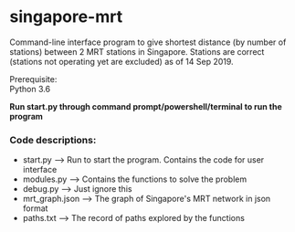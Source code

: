 # singapore-mrt

<p>Command-line interface program to give shortest distance (by number of stations) between 2 MRT stations in Singapore. Stations are correct (stations not operating yet are excluded) as of 14 Sep 2019.</p>

<p>
Prerequisite:<br>
Python 3.6
</p>

<p><b>Run start.py through command prompt/powershell/terminal to run the program</b></p>

<h3>Code descriptions:</h3>
  <ul>
    <li>start.py --> Run to start the program. Contains the code for user interface
    <li>modules.py --> Contains the functions to solve the problem
    <li>debug.py --> Just ignore this
    <li>mrt_graph.json --> The graph of Singapore's MRT network in json format
    <li>paths.txt --> The record of paths explored by the functions
  </ul>
